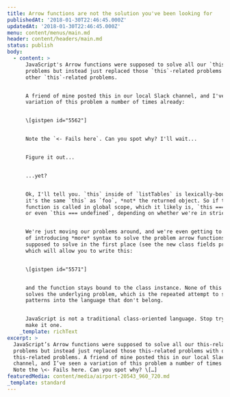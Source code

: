```yaml
---
title: Arrow functions are not the solution you've been looking for
publishedAt: '2018-01-30T22:46:45.000Z'
updatedAt: '2018-01-30T22:46:45.000Z'
menu: content/menus/main.md
header: content/headers/main.md
status: publish
body:
  - content: >
      JavaScript's Arrow functions were supposed to solve all our `this`-related
      problems but instead just replaced those `this`-related problems with
      other `this`-related problems.


      A friend of mine posted this in our local Slack channel, and I've seen a
      variation of this problem a number of times already:


      \[gistpen id="5562"]


      Note the `<- Fails here`. Can you spot why? I'll wait...


      Figure it out...


      ...yet?


      Ok, I'll tell you. `this` inside of `listTables` is lexically-bound, so
      it's the same `this` as `foo`, *not* the returned object. So if the
      function is called in global scope, which it likely is, `this === window`,
      or even `this === undefined`, depending on whether we're in strict mode.


      We're just moving our problems around, and we're even getting to the point
      of introducing *more* syntax to solve the problem arrow functions were
      supposed to solve in the first place (see the new class fields proposal,
      which will allow you to write this:


      \[gistpen id="5571"]


      and the function stays bound to the class instance. None of this really
      solves the underlying problem, which is the repeated attempt to shoehorn
      patterns into the language that don't belong.


      JavaScript is not a traditional class-oriented language. Stop trying to
      make it one.
    _template: richText
excerpt: >
  JavaScript’s Arrow functions were supposed to solve all our this-related
  problems but instead just replaced those this-related problems with other
  this-related problems. A friend of mine posted this in our local Slack
  channel, and I’ve seen a variation of this problem a number of times already:
  Note the \<- Fails here. Can you spot why? \[…]
featuredMedia: content/media/airport-20543_960_720.md
_template: standard
---
```


